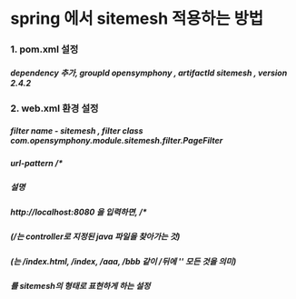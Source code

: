 # spring 에서 sitemesh 적용하는 방법

### 1. pom.xml 설정
##### dependency 추가, groupId opensymphony , artifactId sitemesh , version 2.4.2

### 2. web.xml 환경 설정
##### filter name - sitemesh , filter class com.opensymphony.module.sitemesh.filter.PageFilter
##### url-pattern /*
##### 설명
##### http://localhost:8080 을 입력하면, /* 
##### (/는 controller로 지정된 java 파일을 찾아가는 것) 
##### (*는 /index.html, /index, /aaa, /bbb 같이 /뒤에  '*' 모든 것을 의미)
##### 를 sitemesh의 형태로 표현하게 하는 설정
